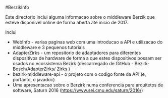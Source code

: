 #BerzikInfo

Este directorio inclui alguma informacao sobre o middleware Berzik que esteve disponivel online de forma aberta ate inicio de 2017. 

Inclui 

* WebInfo - varias paginas web com uma introducao a API e utilizacao do middleware e  3 pequenos tutoriais 
* AdapterZirks - um repositorio de adaptadores para diferentes dispositivos de hardware  de forma a que estes dispositivos possam ser usados no ecossistema Bezirk  (descarregado de GitHub - Bezirk-Bosch/AdapterZirks/ Zirks )
* bezirk-middleware-api - o projeto com o codigo fonte da API (e, portanto, o javadoc) 
* Uma apresentacao sobre o Berzirk numa conferencia para arquitetos de software, Saturn 2016  (https://www.sei.cmu.edu/saturn/2016/)